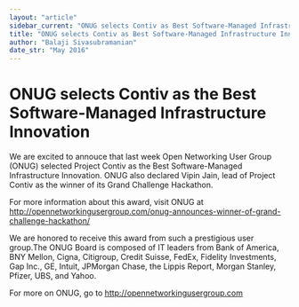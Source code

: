 ```yaml
---
layout: "article"
sidebar_current: "ONUG selects Contiv as Best Software-Managed Infrastructure Innovation"
title: "ONUG selects Contiv as Best Software-Managed Infrastructure Innovation"
author: "Balaji Sivasubramanian"
date_str: "May 2016"
---
```


# ONUG selects Contiv as the Best Software-Managed Infrastructure Innovation

We are excited to annouce that last week Open Networking User Group (ONUG) selected Project Contiv as the Best Software-Managed Infrastructure Innovation. ONUG also declared Vipin Jain, lead of Project Contiv as the winner of its Grand Challenge Hackathon.

For more information about this award, visit ONUG at http://opennetworkingusergroup.com/onug-announces-winner-of-grand-challenge-hackathon/  

We are honored to receive this award from such a prestigious user group.The ONUG Board is composed of IT leaders from Bank of America, BNY Mellon, Cigna, Citigroup, Credit Suisse, FedEx, Fidelity Investments, Gap Inc., GE, Intuit, JPMorgan Chase, the Lippis Report, Morgan Stanley, Pfizer, UBS, and Yahoo.

For more on ONUG, go to http://opennetworkingusergroup.com
